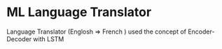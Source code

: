 # ML Language Translator
Language Translator (Englosh => French ) used the concept of Encoder-Decoder with  LSTM
